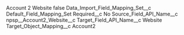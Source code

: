 <?xml version="1.0" encoding="UTF-8"?>
<CustomMetadata xmlns="http://soap.sforce.com/2006/04/metadata" xmlns:xsi="http://www.w3.org/2001/XMLSchema-instance" xmlns:xsd="http://www.w3.org/2001/XMLSchema">
    <label>Account 2 Website</label>
    <protected>false</protected>
    <values>
        <field>Data_Import_Field_Mapping_Set__c</field>
        <value xsi:type="xsd:string">Default_Field_Mapping_Set</value>
    </values>
    <values>
        <field>Required__c</field>
        <value xsi:type="xsd:string">No</value>
    </values>
    <values>
        <field>Source_Field_API_Name__c</field>
        <value xsi:type="xsd:string">npsp__Account2_Website__c</value>
    </values>
    <values>
        <field>Target_Field_API_Name__c</field>
        <value xsi:type="xsd:string">Website</value>
    </values>
    <values>
        <field>Target_Object_Mapping__c</field>
        <value xsi:type="xsd:string">Account2</value>
    </values>
</CustomMetadata>
